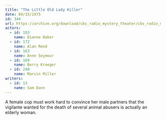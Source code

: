 ```yaml
---
title: "The Little Old Lady Killer"
date: 09/15/1975
id: 344
url: https://archive.org/download/cbs_radio_mystery_theater/cbs_radio_mystery_theater-0301-0350.zip/cbs_radio_mystery_theater-0301-0350%2Fcbsrmt_0344_the_little_old_lady_killer.mp3
actors:  
  - id: 183
    name: Dianne Baker  
  - id: 172
    name: Alan Reed  
  - id: 163
    name: Anne Seymour  
  - id: 169
    name: Berry Kroeger  
  - id: 240
    name: Marvin Miller
writers:  
  - id: 13
    name: Sam Dann
---
```

A female cop must work hard to convince her male partners that the vigilante wanted for the death of several animal abusers is actually an elderly woman.